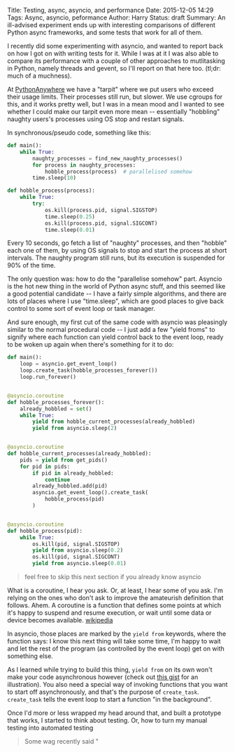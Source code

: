 Title: Testing, async, asyncio, and performance
Date: 2015-12-05 14:29
Tags: Async, asyncio, peformance
Author: Harry
Status: draft
Summary: An ill-advised experiment ends up with interesting comparisons of different Python async frameworks, and some tests that work for all of them.

I recently did some experimenting with asyncio, and wanted to report back on
how I got on with writing tests for it.  While I was at it I was also able to
compare its performance with a couple of other approaches to mutlitasking in
Python, namely threads and gevent, so I'll report on that here too.  (tl;dr:
much of a muchness).

At [PythonAnywhere](https://www.pythonanywhere/) we have a "tarpit" where we
put users who exceed their usage limits.  Their processes still run, but
slower.  We use cgroups for this, and it works pretty well, but I was in a mean
mood and I wanted to see whether I could make our tarpit even more mean --
essentially "hobbling" naughty users's processes using OS stop and restart
signals.

In synchronous/pseudo code, something like this:

```python
def main():
    while True:
        naughty_processes = find_new_naughty_processes()
        for process in naughty_processes:
            hobble_process(process)  # parallelised somehow
        time.sleep(10)

def hobble_process(process):
    while True:
        try:
            os.kill(process.pid, signal.SIGSTOP)
            time.sleep(0.25)
            os.kill(process.pid, signal.SIGCONT)
            time.sleep(0.01)
```

Every 10 seconds, go fetch a list of "naughty" processes, and then "hobble"
each one of them, by using OS signals to stop and start the process at short
intervals.  The naughty program still runs, but its execution is suspended for
90% of the time.

The only question was: how to do the "parallelise somehow" part.  Asyncio is
the hot new thing in the world of Python async stuff, and this seemed like a
good potential candidate -- I have a fairly simple algorithms, and there are
lots of places where I use "time.sleep", which are good places to give back
control to some sort of event loop or task manager.

And sure enough, my first cut of the same code with asyncio was pleasingly similar
to the normal procedural code -- I just add a few "yield froms" to signify where
each function can yield control back to the event loop, ready to be woken up again
when there's something for it to do:


```python
def main():
    loop = asyncio.get_event_loop()
    loop.create_task(hobble_processes_forever())
    loop.run_forever()


@asyncio.coroutine
def hobble_processes_forever():
    already_hobbled = set()
    while True:
        yield from hobble_current_processes(already_hobbled)
        yield from asyncio.sleep(2)


@asyncio.coroutine
def hobble_current_processes(already_hobbled):
    pids = yield from get_pids()
    for pid in pids:
        if pid in already_hobbled:
            continue
        already_hobbled.add(pid)
        asyncio.get_event_loop().create_task(
            hobble_process(pid)
        )


@asyncio.coroutine
def hobble_process(pid):
    while True:
        os.kill(pid, signal.SIGSTOP)
        yield from asyncio.sleep(0.2)
        os.kill(pid, signal.SIGCONT)
        yield from asyncio.sleep(0.01)
```

> feel free to skip this next section if you already know asyncio

What is a coroutine, I hear you ask.  Or, at least, I hear some of you ask.
I'm relying on the ones who don't ask to improve the amateurish definition that
follows. Ahem.  A coroutine is a function that defines some points at which
it's happy to suspend and resume execution, or wait until some data or device
becomes available. [wikipedia](https://en.wikipedia.org/wiki/Coroutine)

In asyncio, those places are marked by the `yield from` keywords, where the
function says: I know this next thing will take some time, I'm happy to wait
and let the rest of the program (as controlled by the event loop) get on with
something else.

As I learned while trying to build this thing, `yield from` on its own won't
make your code asynchronous however (check out [this
gist](https://gist.github.com/hjwp/727c932ce3e20c6367e5) for an illustration).
You also need a special way of invoking functions that you want to start off
asynchronously, and that's the purpose of `create_task`.  `create_task` tells
the event loop to start a function "in the background".

Once I'd more or less wrapped my head around that, and built a prototype that
works, I started to think about testing. Or, how to turn my manual testing into
automated testing

> Some wag recently said "

